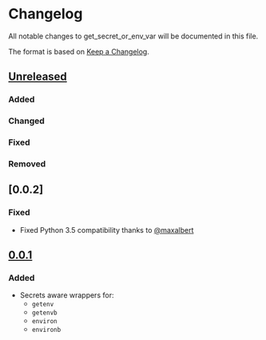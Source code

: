 # Changelog

All notable changes to get_secret_or_env_var will be documented in this file.

The format is based on [Keep a Changelog](https://keepachangelog.com/en/1.0.0/).

## [Unreleased]


### Added


### Changed


### Fixed


### Removed

## [0.0.2]

### Fixed

- Fixed Python 3.5 compatibility thanks to [@maxalbert](https://github.com/maxalbert) 

## [0.0.1]

### Added

- Secrets aware wrappers for:
    - `getenv`
    - `getenvb`
    - `environ`
    - `environb`



[unreleased]: https://github.com/Flowminder/FlowKit/compare/0.0.2...master
[0.0.1]: https://github.com/Flowminder/FlowKit/compare/0.0.1...0.0.2
[0.0.1]: https://github.com/Flowminder/FlowKit/compare/30ec49d...0.0.1
